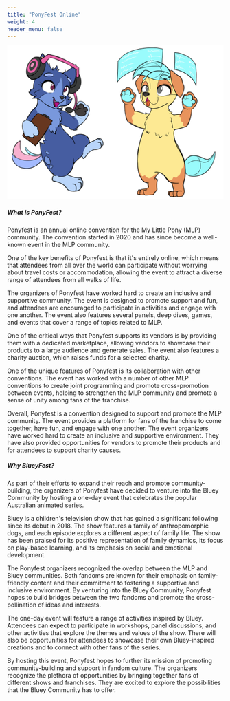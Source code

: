 ```yaml
---
title: "PonyFest Online"
weight: 4
header_menu: false
---
```


![PonyFest](images/AnthroDogs.png)

##### What is PonyFest?

Ponyfest is an annual online convention for the My Little Pony (MLP) community. The convention started in 2020 and has since become a well-known event in the MLP community.

One of the key benefits of Ponyfest is that it's entirely online, which means that attendees from all over the world can participate without worrying about travel costs or accommodation, allowing the event to attract a diverse range of attendees from all walks of life.

The organizers of Ponyfest have worked hard to create an inclusive and supportive community. The event is designed to promote support and fun, and attendees are encouraged to participate in activities and engage with one another. The event also features several panels, deep dives, games, and events that cover a range of topics related to MLP.

One of the critical ways that Ponyfest supports its vendors is by providing them with a dedicated marketplace, allowing vendors to showcase their products to a large audience and generate sales. The event also features a charity auction, which raises funds for a selected charity.

One of the unique features of Ponyfest is its collaboration with other conventions. The event has worked with a number of other MLP conventions to create joint programming and promote cross-promotion between events, helping to strengthen the MLP community and promote a sense of unity among fans of the franchise.

Overall, Ponyfest is a convention designed to support and promote the MLP community. The event provides a platform for fans of the franchise to come together, have fun, and engage with one another. The event organizers have worked hard to create an inclusive and supportive environment. They have also provided opportunities for vendors to promote their products and for attendees to support charity causes.

##### Why BlueyFest?

As part of their efforts to expand their reach and promote community-building, the organizers of Ponyfest have decided to venture into the Bluey Community by hosting a one-day event that celebrates the popular Australian animated series.

Bluey is a children's television show that has gained a significant following since its debut in 2018. The show features a family of anthropomorphic dogs, and each episode explores a different aspect of family life. The show has been praised for its positive representation of family dynamics, its focus on play-based learning, and its emphasis on social and emotional development.

The Ponyfest organizers recognized the overlap between the MLP and Bluey communities. Both fandoms are known for their emphasis on family-friendly content and their commitment to fostering a supportive and inclusive environment. By venturing into the Bluey Community, Ponyfest hopes to build bridges between the two fandoms and promote the cross-pollination of ideas and interests.

The one-day event will feature a range of activities inspired by Bluey. Attendees can expect to participate in workshops, panel discussions, and other activities that explore the themes and values of the show. There will also be opportunities for attendees to showcase their own Bluey-inspired creations and to connect with other fans of the series.

By hosting this event, Ponyfest hopes to further its mission of promoting community-building and support in fandom culture. The organizers recognize the plethora of opportunities by bringing together fans of different shows and franchises. They are excited to explore the possibilities that the Bluey Community has to offer.

